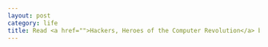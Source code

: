 ```yaml
---
layout: post
category: life
title: Read <a href="">Hackers, Heroes of the Computer Revolution</a> by Steven Levy.
---
```

